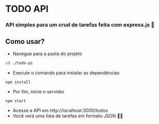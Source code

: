 # TODO API

### API simples para um crud de tarefas feita com express.js 📃


## Como usar?

- Navegue para a pasta do projeto 
```bash 
cd ./todo-pi
```

- Execute o comando para instalar as dependências

```base 
npm install
```

- Por fim, inicie o servidor

```base 
npm start
```
- Acesse a API em http://localhost:3000/todos
- Você verá uma lista de tarefas em formato JSON 🥳🎉